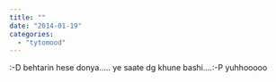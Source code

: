 ```yaml
---
title: ""
date: "2014-01-19"
categories: 
  - "tytomood"
---
```


:-D behtarin hese donya..... ye saate dg khune bashi....:-P yuhhooooo

